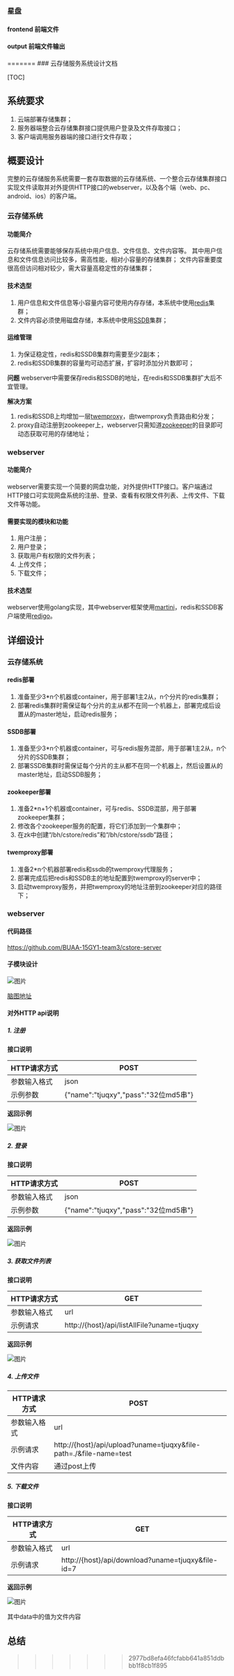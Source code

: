### 星盘

#### frontend  前端文件
#### output  前端文件输出
=======
﻿### 云存储服务系统设计文档

[TOC]

## 系统要求

1. 云端部署存储集群；
2. 服务器端整合云存储集群接口提供用户登录及文件存取接口；
3. 客户端调用服务器端的接口进行文件存取；


## 概要设计

完整的云存储服务系统需要一套存取数据的云存储系统、一个整合云存储集群接口实现文件读取并对外提供HTTP接口的webserver，以及各个端（web、pc、android、ios）的客户端。

### 云存储系统

#### 功能简介

云存储系统需要能够保存系统中用户信息、文件信息、文件内容等。
其中用户信息和文件信息访问比较多，需高性能，相对小容量的存储集群；
文件内容重要度很高但访问相对较少，需大容量高稳定性的存储集群；

#### 技术选型

1. 用户信息和文件信息等小容量内容可使用内存存储，本系统中使用[redis](https://github.com/antirez/redis)集群；
2. 文件内容必须使用磁盘存储，本系统中使用[SSDB](https://github.com/ideawu/ssdb)集群；

#### 运维管理

1. 为保证稳定性，redis和SSDB集群均需要至少2副本；
2. redis和SSDB集群的容量均可动态扩展，扩容时添加分片数即可；

**问题**
webserver中需要保存redis和SSDB的地址，在redis和SSDB集群扩大后不宜管理。

**解决方案**
1. redis和SSDB上均增加一层[twemproxy](https://github.com/twitter/twemproxy)，由twemproxy负责路由和分发；
2. proxy自动注册到zookeeper上，webserver只需知道[zookeeper](https://zookeeper.apache.org/)的目录即可动态获取可用的存储地址；

### webserver

#### 功能简介

webserver需要实现一个简要的网盘功能，对外提供HTTP接口。客户端通过HTTP接口可实现网盘系统的注册、登录、查看有权限文件列表、上传文件、下载文件等功能。

#### 需要实现的模块和功能

1. 用户注册；
2. 用户登录；
3. 获取用户有权限的文件列表；
4. 上传文件；
5. 下载文件；

#### 技术选型

webserver使用golang实现，其中webserver框架使用[martini](github.com/go-martini/martini)，redis和SSDB客户端使用[redigo](github.com/garyburd/redigo/redis)。

## 详细设计

### 云存储系统

#### redis部署

1. 准备至少3*n个机器或container，用于部署1主2从，n个分片的redis集群；
2. 部署redis集群时需保证每个分片的主从都不在同一个机器上，部署完成后设置从的master地址，启动redis服务；

#### SSDB部署

1. 准备至少3*n个机器或container，可与redis服务混部，用于部署1主2从，n个分片的SSDB集群；
2. 部署SSDB集群时需保证每个分片的主从都不在同一个机器上，然后设置从的master地址，启动SSDB服务；

#### zookeeper部署

1. 准备2*n+1个机器或container，可与redis、SSDB混部，用于部署zookeeper集群；
2. 修改各个zookeeper服务的配置，将它们添加到一个集群中；
3. 在zk中创建“/bh/cstore/redis”和“/bh/cstore/ssdb”路径；

#### twemproxy部署

1. 准备2*n个机器部署redis和ssdb的twemproxy代理服务；
2. 部署完成后把redis和SSDB主的地址配置到twemproxy的server中；
3. 启动twemproxy服务，并把twemproxy的地址注册到zookeeper对应的路径下；

### webserver

#### 代码路径

https://github.com/BUAA-15GY1-team3/cstore-server

#### 子模块设计

![图片](http://bos.nj.bpc.baidu.com/v1/agroup/c262c9f854a6730202f6ce351867ec4ab44b196b)

[脑图地址](http://naotu.baidu.com/file/fbf8381d9f6043028144e19a6ff921b4?token=e2492b1a0cc87fa9)

#### 对外HTTP api说明

##### 1. 注册

**接口说明**

|HTTP请求方式 | POST | 
|---|---|
|参数输入格式 | json | 
|示例参数 | {"name":"tjuqxy","pass":"32位md5串"} | 

**返回示例**

![图片](http://bos.nj.bpc.baidu.com/v1/agroup/08c05bf97ac21e17177a711d452a89f0aeb6f9b3)

##### 2. 登录

**接口说明**

|HTTP请求方式 | POST | 
|---|---|
|参数输入格式 | json | 
|示例参数 | {"name":"tjuqxy","pass":"32位md5串"} | 

**返回示例**

![图片](http://bos.nj.bpc.baidu.com/v1/agroup/c98f1963ee4d523c2b4ca528d2d06a568893bb1b)

##### 3. 获取文件列表

**接口说明**

|HTTP请求方式 | GET | 
|---|---|
|参数输入格式 | url | 
|示例请求 | http://{host}/api/listAllFile?uname=tjuqxy | 

**返回示例**

![图片](http://bos.nj.bpc.baidu.com/v1/agroup/98f7a5fc505f3851b015a5163245fccc71c89e2b)

##### 4. 上传文件

|HTTP请求方式 | POST | 
|---|---|
|参数输入格式 | url | 
|示例请求 | http://{host}/api/upload?uname=tjuqxy&file-path=./&file-name=test | 
|文件内容 | 通过post上传 |

##### 5. 下载文件

**接口说明**

|HTTP请求方式 | GET | 
|---|---|
|参数输入格式 | url | 
|示例请求 | http://{host}/api/download?uname=tjuqxy&file-id=7 | 

**返回示例**

![图片](http://bos.nj.bpc.baidu.com/v1/agroup/883de41081fb79a41c2f360b501a215348e38749)

其中data中的值为文件内容


## 总结
>>>>>>> 2977bd8efa46fcfabb641a851ddbbb1f8cb1f895
